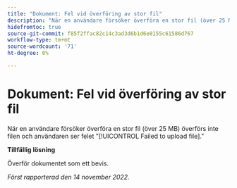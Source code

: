 ```yaml
---
title: "Dokument: Fel vid överföring av stor fil"
description: "När en användare försöker överföra en stor fil (över 25 MB) överförs inte filen och användaren ser felet Det gick inte att överföra filen."
hidefromtoc: true
source-git-commit: f85f2ffac82c14c3ad3d6b1d6e8155c61586d767
workflow-type: tm+mt
source-wordcount: '71'
ht-degree: 0%

---
```



# Dokument: Fel vid överföring av stor fil

<!--This article is on WF and WFP TOCs-->

När en användare försöker överföra en stor fil (över 25 MB) överförs inte filen och användaren ser felet &quot;[!UICONTROL Failed to upload file].&quot;

**Tillfällig lösning**

Överför dokumentet som ett bevis.

_Först rapporterad den 14 november 2022._

